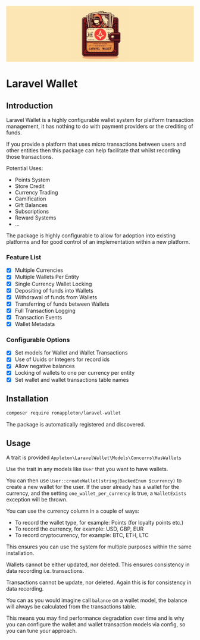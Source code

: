 ![laravel_wallet.jpg](laravel_wallet.jpg)

# Laravel Wallet

## Introduction

Laravel Wallet is a highly configurable wallet system for platform
transaction management, it has nothing to do with payment providers
or the crediting of funds.

If you provide a platform that uses micro transactions between users and
other entities then this package can help facilitate that whilst recording
those transactions.

Potential Uses:

- Points System
- Store Credit
- Currency Trading
- Gamification
- Gift Balances
- Subscriptions
- Reward Systems
- ...

The package is highly configurable to allow for adoption into existing
platforms and for good control of an implementation within a new platform.

### Feature List

- [x] Multiple Currencies
- [x] Multiple Wallets Per Entity
- [x] Single Currency Wallet Locking
- [x] Depositing of funds into Wallets
- [x] Withdrawal of funds from Wallets
- [x] Transferring of funds between Wallets
- [x] Full Transaction Logging
- [x] Transaction Events
- [x] Wallet Metadata

### Configurable Options

- [x] Set models for Wallet and Wallet Transactions
- [x] Use of Uuids or Integers for record ids
- [x] Allow negative balances
- [x] Locking of wallets to one per currency per entity
- [x] Set wallet and wallet transactions table names

## Installation

```bash
composer require ronappleton/laravel-wallet
```

The package is automatically registered and discovered.

## Usage

A trait is provided `Appleton\LaravelWallet\Models\Concerns\HasWallets`

Use the trait in any models like `User` that you want to have wallets.

You can then use `User::createWallet(string|BackedEnum $currency)` to create a new
wallet for the user. If the user already has a wallet for the currency, and the
setting `one_wallet_per_currency` is true, a `WalletExists` exception will be thrown.

You can use the currency column in a couple of ways:

- To record the wallet type, for example: Points (for loyalty points etc.)
- To record the currency, for example: USD, GBP, EUR
- To record cryptocurrency, for example: BTC, ETH, LTC

This ensures you can use the system for multiple purposes within the same installation.

Wallets cannot be either updated, nor deleted. This ensures consistency in data recording
i.e. transactions.

Transactions cannot be update, nor deleted. Again this is for consistency in data recording.

You can as you would imagine call `balance` on a wallet model, the balance will always be calculated
from the transactions table. 

This means you may find performance degradation over time and is why you can configure the wallet and
wallet transaction models via config, so you can tune your approach.


